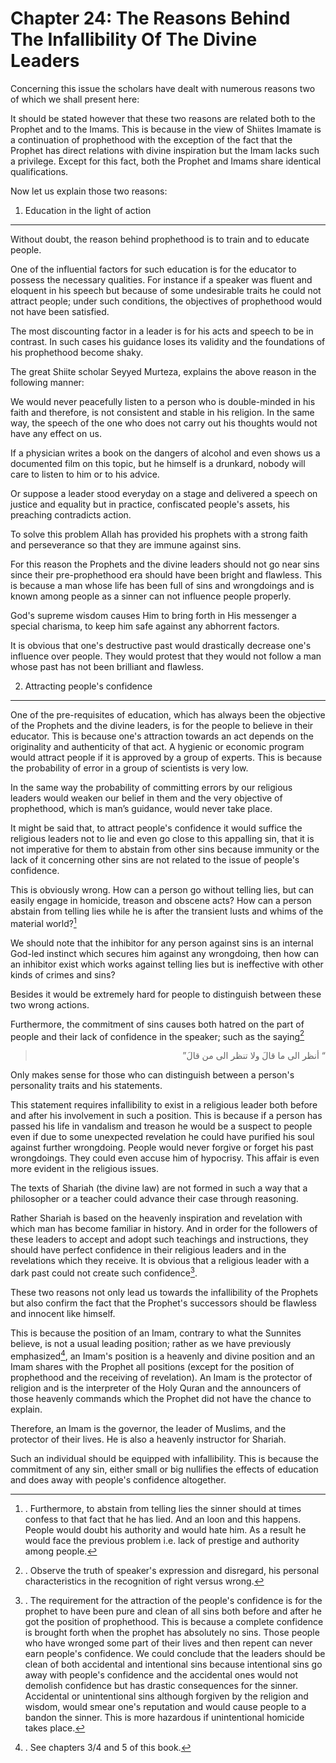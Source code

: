 Chapter 24: The Reasons Behind The Infallibility Of The Divine Leaders
======================================================================

Concerning this issue the scholars have dealt with numerous reasons two
of which we shall present here:

It should be stated however that these two reasons are related both to
the Prophet and to the Imams. This is because in the view of Shiites
Imamate is a continuation of prophethood with the exception of the fact
that the Prophet has direct relations with divine inspiration but the
Imam lacks such a privilege. Except for this fact, both the Prophet and
Imams share identical qualifications.

Now let us explain those two reasons:

1. Education in the light of action
-----------------------------------

Without doubt, the reason behind prophethood is to train and to educate
people.

One of the influential factors for such education is for the educator to
possess the necessary qualities. For instance if a speaker was fluent
and eloquent in his speech but because of some undesirable traits he
could not attract people; under such conditions, the objectives of
prophethood would not have been satisfied.

The most discounting factor in a leader is for his acts and speech to be
in contrast. In such cases his guidance loses its validity and the
foundations of his prophethood become shaky.

The great Shiite scholar Seyyed Murteza, explains the above reason in
the following manner:

We would never peacefully listen to a person who is double-minded in his
faith and therefore, is not consistent and stable in his religion. In
the same way, the speech of the one who does not carry out his thoughts
would not have any effect on us.

If a physician writes a book on the dangers of alcohol and even shows us
a documented film on this topic, but he himself is a drunkard, nobody
will care to listen to him or to his advice.

Or suppose a leader stood everyday on a stage and delivered a speech on
justice and equality but in practice, confiscated people's assets, his
preaching contradicts action.

To solve this problem Allah has provided his prophets with a strong
faith and perseverance so that they are immune against sins.

For this reason the Prophets and the divine leaders should not go near
sins since their pre-prophethood era should have been bright and
flawless. This is because a man whose life has been full of sins and
wrongdoings and is known among people as a sinner can not influence
people properly.

God's supreme wisdom causes Him to bring forth in His messenger a
special charisma, to keep him safe against any abhorrent factors.

It is obvious that one's destructive past would drastically decrease
one's influence over people. They would protest that they would not
follow a man whose past has not been brilliant and flawless.

2. Attracting people's confidence
---------------------------------

One of the pre-requisites of education, which has always been the
objective of the Prophets and the divine leaders, is for the people to
believe in their educator. This is because one's attraction towards an
act depends on the originality and authenticity of that act. A hygienic
or economic program would attract people if it is approved by a group of
experts. This is because the probability of error in a group of
scientists is very low.

In the same way the probability of committing errors by our religious
leaders would weaken our belief in them and the very objective of
prophethood, which is man’s guidance, would never take place.

It might be said that, to attract people's confidence it would suffice
the religious leaders not to lie and even go close to this appalling
sin, that it is not imperative for them to abstain from other sins
because immunity or the lack of it concerning other sins are not related
to the issue of people's confidence.

This is obviously wrong. How can a person go without telling lies, but
can easily engage in homicide, treason and obscene acts? How can a
person abstain from telling lies while he is after the transient lusts
and whims of the material world?[^1]

We should note that the inhibitor for any person against sins is an
internal God-led instinct which secures him against any wrongdoing, then
how can an inhibitor exist which works against telling lies but is
ineffective with other kinds of crimes and sins?

Besides it would be extremely hard for people to distinguish between
these two wrong actions.

Furthermore, the commitment of sins causes both hatred on the part of
people and their lack of confidence in the speaker; such as the
saying[^2]

<blockquote dir="rtl">
  <p>
“ أنظر الى ما قالَ ولا تنظر الى من قالَ”
  </p>
</blockquote>

Only makes sense for those who can distinguish between a person's
personality traits and his statements.

This statement requires infallibility to exist in a religious leader
both before and after his involvement in such a position. This is
because if a person has passed his life in vandalism and treason he
would be a suspect to people even if due to some unexpected revelation
he could have purified his soul against further wrongdoing. People would
never forgive or forget his past wrongdoings. They could even accuse him
of hypocrisy. This affair is even more evident in the religious issues.

The texts of Shariah (the divine law) are not formed in such a way that
a philosopher or a teacher could advance their case through reasoning.

Rather Shariah is based on the heavenly inspiration and revelation with
which man has become familiar in history. And in order for the followers
of these leaders to accept and adopt such teachings and instructions,
they should have perfect confidence in their religious leaders and in
the revelations which they receive. It is obvious that a religious
leader with a dark past could not create such confidence[^3].

These two reasons not only lead us towards the infallibility of the
Prophets but also confirm the fact that the Prophet's successors should
be flawless and innocent like himself.

This is because the position of an Imam, contrary to what the Sunnites
believe, is not a usual leading position; rather as we have previously
emphasized[^4], an Imam's position is a heavenly and divine position and
an Imam shares with the Prophet all positions (except for the position
of prophethood and the receiving of revelation). An Imam is the
protector of religion and is the interpreter of the Holy Quran and the
announcers of those heavenly commands which the Prophet did not have the
chance to explain.

Therefore, an Imam is the governor, the leader of Muslims, and the
protector of their lives. He is also a heavenly instructor for Shariah.

Such an individual should be equipped with infallibility. This is
because the commitment of any sin, either small or big nullifies the
effects of education and does away with people's confidence altogether.

[^1]: . Furthermore, to abstain from telling lies the sinner should at
times confess to that fact that he has lied. And an loon and this
happens. People would doubt his authority and would hate him. As a
result he would face the previous problem i.e. lack of prestige and
authority among people.

[^2]: . Observe the truth of speaker's expression and disregard, his
personal characteristics in the recognition of right versus wrong.

[^3]: . The requirement for the attraction of the people's confidence is
for the prophet to have been pure and clean of all sins both before and
after he got the position of prophethood. This is because a complete
confidence is brought forth when the prophet has absolutely no sins.
Those people who have wronged some part of their lives and then repent
can never earn people's confidence. We could conclude that the leaders
should be clean of both accidental and intentional sins because
intentional sins go away with people's confidence and the accidental
ones would not demolish confidence but has drastic consequences for the
sinner. Accidental or unintentional sins although forgiven by the
religion and wisdom, would smear one's reputation and would cause people
to a bandon the sinner. This is more hazardous if unintentional homicide
takes place.

[^4]: . See chapters 3/4 and 5 of this book.


